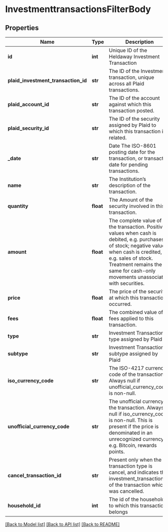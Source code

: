 # InvestmenttransactionsFilterBody

## Properties
Name | Type | Description | Notes
------------ | ------------- | ------------- | -------------
**id** | **int** | Unique ID of the Heldaway Investment Transaction | [optional] 
**plaid_investment_transaction_id** | **str** | The ID of the Investment transaction, unique across all Plaid transactions. | [optional] 
**plaid_account_id** | **str** | The ID of the account against which this transaction posted. | [optional] 
**plaid_security_id** | **str** | The ID of the security assigned by Plaid to which this transaction is related. | [optional] 
**_date** | **str** | Date The ISO-8601 posting date for the transaction, or transacted date for pending transactions. | [optional] 
**name** | **str** | The Institution’s description of the transaction. | [optional] 
**quantity** | **float** | The Amount of the security involved in this transaction. | [optional] 
**amount** | **float** | The complete value of the transaction. Positive values when cash is debited, e.g. purchases of stock; negative values when cash is credited, e.g. sales of stock. Treatment remains the same for cash-only movements unassociated with securities. | [optional] 
**price** | **float** | The price of the security at which this transaction occurred. | [optional] 
**fees** | **float** | The combined value of all fees applied to this transaction. | [optional] 
**type** | **str** | Investment Transaction type assigned by Plaid | [optional] 
**subtype** | **str** | Investment Transaction subtype assigned by Plaid | [optional] 
**iso_currency_code** | **str** | The ISO-4217 currency code of the transaction. Always null if unofficial_currency_code is non-null. | [optional] 
**unofficial_currency_code** | **str** | The unofficial currency of the transaction. Always null if iso_currency_code is non-null. This is present if the price is denominated in an unrecognized currency e.g. Bitcoin, rewards points. | [optional] 
**cancel_transaction_id** | **str** | Present only when the transaction type is cancel, and indicates the investment_transaction_id of the transaction which was cancelled. | [optional] 
**household_id** | **int** | The id of the household to which this transaction belongs | [optional] 

[[Back to Model list]](../README.md#documentation-for-models) [[Back to API list]](../README.md#documentation-for-api-endpoints) [[Back to README]](../README.md)

